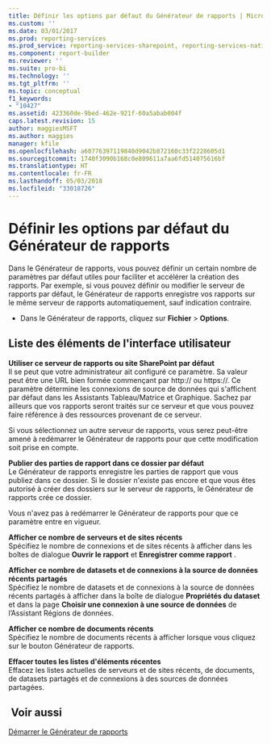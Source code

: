 ```yaml
---
title: Définir les options par défaut du Générateur de rapports | Microsoft Docs
ms.custom: ''
ms.date: 03/01/2017
ms.prod: reporting-services
ms.prod_service: reporting-services-sharepoint, reporting-services-native
ms.component: report-builder
ms.reviewer: ''
ms.suite: pro-bi
ms.technology: ''
ms.tgt_pltfrm: ''
ms.topic: conceptual
f1_keywords:
- "10427"
ms.assetid: 423360de-9bed-462e-921f-60a5abab004f
caps.latest.revision: 15
author: maggiesMSFT
ms.author: maggies
manager: kfile
ms.openlocfilehash: a60776397119840d9042b872160c33f2228605d1
ms.sourcegitcommit: 1740f3090b168c0e809611a7aa6fd514075616bf
ms.translationtype: HT
ms.contentlocale: fr-FR
ms.lasthandoff: 05/03/2018
ms.locfileid: "33018726"
---
```

# <a name="set-default-options-for-report-builder"></a>Définir les options par défaut du Générateur de rapports
  Dans le Générateur de rapports, vous pouvez définir un certain nombre de paramètres par défaut utiles pour faciliter et accélérer la création des rapports.  Par exemple, si vous pouvez définir ou modifier le serveur de rapports par défaut, le Générateur de rapports enregistre vos rapports sur le même serveur de rapports automatiquement, sauf indication contraire.  
  
-   Dans le Générateur de rapports, cliquez sur **Fichier** > **Options**.  
  
## <a name="uielement-list"></a>Liste des éléments de l'interface utilisateur  
 **Utiliser ce serveur de rapports ou site SharePoint par défaut**  
 Il se peut que votre administrateur ait configuré ce paramètre. Sa valeur peut être une URL bien formée commençant par http:// ou https://. Ce paramètre détermine les connexions de source de données qui s'affichent par défaut dans les Assistants Tableau/Matrice et Graphique. Sachez par ailleurs que vos rapports seront traités sur ce serveur et que vous pouvez faire référence à des ressources provenant de ce serveur.  
  
 Si vous sélectionnez un autre serveur de rapports, vous serez peut-être amené à redémarrer le Générateur de rapports pour que cette modification soit prise en compte.  
  
 **Publier des parties de rapport dans ce dossier par défaut**  
 Le Générateur de rapports enregistre les parties de rapport que vous publiez dans ce dossier. Si le dossier n'existe pas encore et que vous êtes autorisé à créer des dossiers sur le serveur de rapports, le Générateur de rapports crée ce dossier.  
  
 Vous n'avez pas à redémarrer le Générateur de rapports pour que ce paramètre entre en vigueur.  
  
 **Afficher ce nombre de serveurs et de sites récents**  
 Spécifiez le nombre de connexions et de sites récents à afficher dans les boîtes de dialogue **Ouvrir le rapport** et **Enregistrer comme rapport** .  
  
 **Afficher ce nombre de datasets et de connexions à la source de données récents partagés**  
 Spécifiez le nombre de datasets et de connexions à la source de données récents partagés à afficher dans la boîte de dialogue **Propriétés du dataset** et dans la page **Choisir une connexion à une source de données** de l’Assistant Régions de données.  
  
 **Afficher ce nombre de documents récents**  
 Spécifiez le nombre de documents récents à afficher lorsque vous cliquez sur le bouton Générateur de rapports.  
  
 **Effacer toutes les listes d'éléments récentes**  
 Effacez les listes actuelles de serveurs et de sites récents, de documents, de datasets partagés et de connexions à des sources de données partagées.  
  
## <a name="see-also"></a> Voir aussi  
 [Démarrer le Générateur de rapports](../../reporting-services/report-builder/start-report-builder.md)  
  
  

